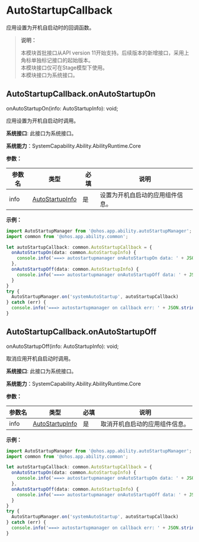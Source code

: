 # AutoStartupCallback

应用设置为开机自启动时的回调函数。

> **说明：**	
> 
> 本模块首批接口从API version 11开始支持。后续版本的新增接口，采用上角标单独标记接口的起始版本。  
> 本模块接口仅可在Stage模型下使用。  
> 本模块接口为系统接口。  

## AutoStartupCallback.onAutoStartupOn

onAutoStartupOn(info: AutoStartupInfo): void;

应用设置为开机自启动时调用。

**系统接口**: 此接口为系统接口。

**系统能力**：SystemCapability.Ability.AbilityRuntime.Core

**参数：**

| 参数名 | 类型 | 必填 | 说明 |
| -------- | -------- | -------- | -------- |
| info | [AutoStartupInfo](js-apis-inner-application-autoStartupInfo.md)   | 是 | 设置为开机自启动的应用组件信息。 |

**示例：**

```ts
import AutoStartupManager from '@ohos.app.ability.autoStartupManager';
import common from '@ohos.app.ability.common';

let autoStartupCallback: common.AutoStartupCallback = {
  onAutoStartupOn(data: common.AutoStartupInfo) {
    console.info('===> autostartupmanager onAutoStartupOn data: ' + JSON.stringify(data));
  },
  onAutoStartupOff(data: common.AutoStartupInfo) {
    console.info('===> autostartupmanager onAutoStartupOff data: ' + JSON.stringify(data));
  }
}
try {
  AutoStartupManager.on('systemAutoStartup', autoStartupCallback)
} catch (err) {
  console.info('===> autostartupmanager on callback err: ' + JSON.stringify(err));
}
```

## AutoStartupCallback.onAutoStartupOff

onAutoStartupOff(info: AutoStartupInfo): void;

取消应用开机自启动时调用。

**系统接口**: 此接口为系统接口。

**系统能力**：SystemCapability.Ability.AbilityRuntime.Core

**参数：**

| 参数名 | 类型            | 必填 | 说明                 |
| ------ | --------------- | ---- | -------------------- |
| info   | [AutoStartupInfo](js-apis-inner-application-autoStartupInfo.md)   | 是   | 取消开机自启动的应用组件信息。 |

**示例：**

```ts
import AutoStartupManager from '@ohos.app.ability.autoStartupManager';
import common from '@ohos.app.ability.common';

let autoStartupCallback: common.AutoStartupCallback = {
  onAutoStartupOn(data: common.AutoStartupInfo) {
    console.info('===> autostartupmanager onAutoStartupOn data: ' + JSON.stringify(data));
  },
  onAutoStartupOff(data: common.AutoStartupInfo) {
    console.info('===> autostartupmanager onAutoStartupOff data: ' + JSON.stringify(data));
  }
}
try {
  AutoStartupManager.on('systemAutoStartup', autoStartupCallback)
} catch (err) {
  console.info('===> autostartupmanager on callback err: ' + JSON.stringify(err));
}
```